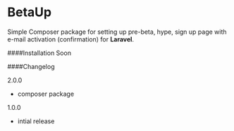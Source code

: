BetaUp
=======

Simple Composer package for setting up pre-beta, hype, sign up page with e-mail activation (confirmation) for **Laravel**.

####Installation
Soon

####Changelog

2.0.0  
- composer package

1.0.0  
- intial release 


